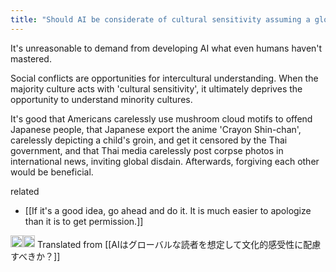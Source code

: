 ```yaml
---
title: "Should AI be considerate of cultural sensitivity assuming a global readership?"
---
```


It's unreasonable to demand from developing AI what even humans haven't mastered.

Social conflicts are opportunities for intercultural understanding. When the majority culture acts with 'cultural sensitivity', it ultimately deprives the opportunity to understand minority cultures.

It's good that Americans carelessly use mushroom cloud motifs to offend Japanese people, that Japanese export the anime 'Crayon Shin-chan', carelessly depicting a child's groin, and get it censored by the Thai government, and that Thai media carelessly post corpse photos in international news, inviting global disdain. Afterwards, forgiving each other would be beneficial.

related
- [[If it's a good idea, go ahead and do it. It is much easier to apologize than it is to get permission.]]

<img src='https://scrapbox.io/api/pages/nishio-en/en/icon' alt='en.icon' height="19.5"/><img src='https://scrapbox.io/api/pages/nishio-en/Bashi/icon' alt='Bashi.icon' height="19.5"/>
Translated from [[AIはグローバルな読者を想定して文化的感受性に配慮すべきか？]]
